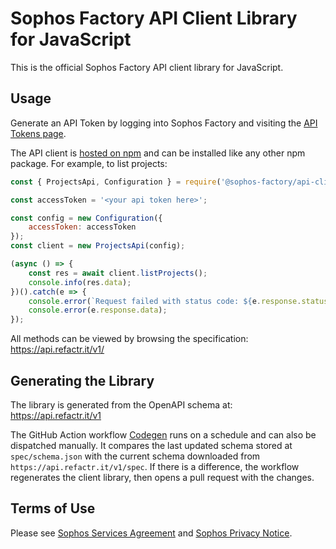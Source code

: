 # Sophos Factory API Client Library for JavaScript

This is the official Sophos Factory API client library for JavaScript.

## Usage

Generate an API Token by logging into Sophos Factory and visiting the [API Tokens page](https://app.refactr.it/user/tokens).

The API client is [hosted on npm](https://www.npmjs.com/package/@sophos-factory/api-client) and can be installed like any other npm package. For example, to list projects:

```js
const { ProjectsApi, Configuration } = require('@sophos-factory/api-client');

const accessToken = '<your api token here>';

const config = new Configuration({
    accessToken: accessToken
});
const client = new ProjectsApi(config);

(async () => {
    const res = await client.listProjects();
    console.info(res.data);
})().catch(e => {
    console.error(`Request failed with status code: ${e.response.status}. Response body:`);
    console.error(e.response.data);
});
```

All methods can be viewed by browsing the specification: https://api.refactr.it/v1/

## Generating the Library

The library is generated from the OpenAPI schema at: https://api.refactr.it/v1

The GitHub Action workflow [Codegen](.github/workflows/gen.yml) runs on a schedule and can also be dispatched manually. It compares the last updated schema stored at `spec/schema.json` with the current schema downloaded from `https://api.refactr.it/v1/spec`. If there is a difference, the workflow regenerates the client library, then opens a pull request with the changes.

## Terms of Use

Please see [Sophos Services Agreement](https://www.sophos.com/en-us/legal/sophos-services-agreement.aspx) and [Sophos Privacy Notice](https://www.sophos.com/en-us/legal/sophos-group-privacy-notice.aspx).
